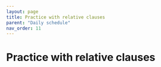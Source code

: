 ```yaml
---
layout: page
title: Practice with relative clauses
parent: "Daily schedule"
nav_order: 11
---
```


# Practice with relative clauses

